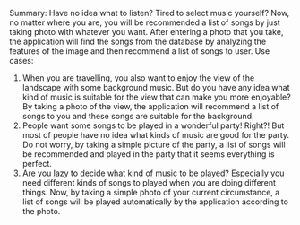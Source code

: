 Summary:
Have no idea what to listen? Tired to select music yourself?
Now, no matter where you are, you will be recommended a list of songs by just taking photo with whatever you want. After entering a photo that you take, the application will find the songs from the database by analyzing the features of the image and then recommend a list of songs to user.
Use cases: 
1.	When you are travelling, you also want to enjoy the view of the landscape with some background music. But do you have any idea what kind of music is suitable for the view that can make you more enjoyable? By taking a photo of the view, the application will recommend a list of songs to you and these songs are suitable for the background.
2.	People want some songs to be played in a wonderful party! Right?! But most of people have no idea what kinds of music are good for the party. Do not worry, by taking a simple picture of the party, a list of songs will be recommended and played in the party that it seems everything is perfect.
3.	Are you lazy to decide what kind of music to be played? Especially you need different kinds of songs to played when you are doing different things. Now, by taking a simple photo of your current circumstance, a list of songs will be played automatically by the application according to the photo.

